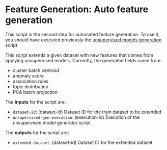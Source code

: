 # Feature Generation: Auto feature generation

This script is the second step for automated feature generation. To
use it, you should have executed previously the [unsupervised models
generation](../unsupervised-models) script

This scirpt extends a given dataset with new features that comes from
applying unsupervised models. Currently, the generated fields come
from:

* cluster batch centroid
* anomaly score
* association rules
* topic distribution
* PCA batch projection

The **inputs** for the script are:

* `dataset-id`: (dataset-id) Dataset ID for the train dataset to be extended
* `unsupervised-gen-execution`: (execution-id) Execution of the unsupervised model generator script

The **outputs** for the script are:
* `extended-dataset`: (dataset-id) Dataset ID for the extended dataset
